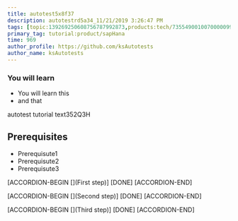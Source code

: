 ```yaml
---
title: autotest5x8f37
description: autotestrd5a34_11/21/2019 3:26:47 PM
tags: [topic:139269250608756787992873,products:tech/73554900100700000996,tutorial:experience/advanced]
primary_tag: tutorial:product/sapHana
time: 969
author_profile: https://github.com/ksAutotests
author_name: ksAutotests
---
```

### You will learn
- You will learn this
- and that

autotest tutorial text352Q3H

## Prerequisites
- Prerequisute1
- Prerequisute2
- Prerequisute3

[ACCORDION-BEGIN [](First step)]
[DONE]
[ACCORDION-END]

[ACCORDION-BEGIN [](Second step)]
[DONE]
[ACCORDION-END]

[ACCORDION-BEGIN [](Third step)]
[DONE]
[ACCORDION-END]

